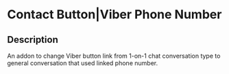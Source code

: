 # Contact Button|Viber Phone Number

## Description
An addon to change Viber button link from 1-on-1 chat conversation type to general conversation that used linked phone number.

